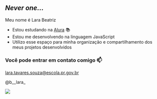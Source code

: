 ## *Never one...*

Meu nome é Lara Beatriz

- Estou estudando na [Alura](https://www.alura.com.br) 📚
- Estou me desenvolvendo na linguagem JavaScript
- Utilizo esse espaço para minha organização e compartilhamento dos meus projetos desenvolvidos

### Você pode entrar em contato comigo 📫

lara.tavares.souza@escola.pr.gov.br

@b__lara_

![](https://media1.tenor.com/m/nIgxrA_9nvgAAAAd/favorite.gif)

